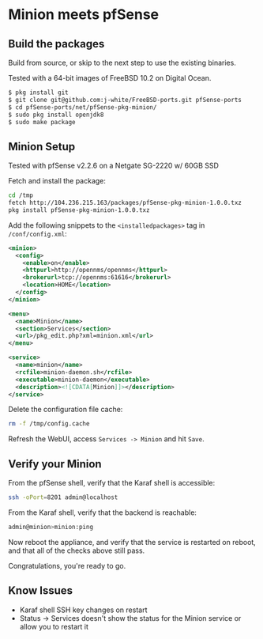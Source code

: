 # Minion meets pfSense

## Build the packages

Build from source, or skip to the next step to use the existing binaries.

Tested with a 64-bit images of FreeBSD 10.2 on Digital Ocean.

```sh
$ pkg install git
$ git clone git@github.com:j-white/FreeBSD-ports.git pfSense-ports
$ cd pfSense-ports/net/pfSense-pkg-minion/
$ sudo pkg install openjdk8
$ sudo make package
```

## Minion Setup

Tested with pfSense v2.2.6 on a Netgate SG-2220 w/ 60GB SSD

Fetch and install the package:

```sh
cd /tmp
fetch http://104.236.215.163/packages/pfSense-pkg-minion-1.0.0.txz
pkg install pfSense-pkg-minion-1.0.0.txz
```

Add the following snippets to the `<installedpackages>` tag in `/conf/config.xml`:

```xml
<minion>
  <config>
    <enable>on</enable>
    <httpurl>http://opennms/opennms</httpurl>
    <brokerurl>tcp://opennms:61616</brokerurl>
    <location>HOME</location>
  </config>
</minion>
```

```xml
<menu>
  <name>Minion</name>
  <section>Services</section>
  <url>/pkg_edit.php?xml=minion.xml</url>
</menu>
```

```xml
<service>
  <name>minion</name>
  <rcfile>minion-daemon.sh</rcfile>
  <executable>minion-daemon</executable>
  <description><![CDATA[Minion]]></description>
</service>
```

Delete the configuration file cache:

```sh
rm -f /tmp/config.cache
```

Refresh the WebUI, access `Services -> Minion` and hit `Save`.

## Verify your Minion

From the pfSense shell, verify that the Karaf shell is accessible:

```sh
ssh -oPort=8201 admin@localhost
```

From the Karaf shell, verify that the backend is reachable:

```sh
admin@minion>minion:ping
```

Now reboot the appliance, and verify that the service is restarted on reboot, and that all of the checks above still pass.

Congratulations, you're ready to go.

## Know Issues

* Karaf shell SSH key changes on restart
* Status -> Services doesn't show the status for the Minion service or allow you to restart it
